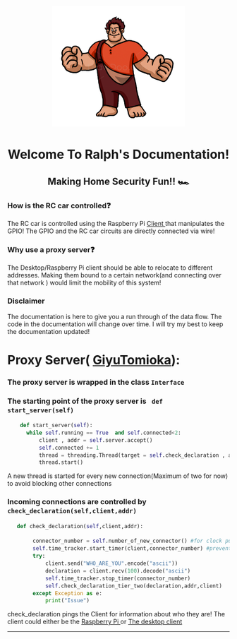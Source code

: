 <h1 align = "center"  > <img  width = "300px" src = "https://github.com/RonaldColyar/Ralph/blob/main/Documentation/Ralph.png" /> </h1>
<h1 align = "center"> Welcome To Ralph's Documentation!</h1>
<h2 align = "center"> Making Home Security Fun!! 🏎️ </h2>


### How is the RC car controlled❓
<p> The RC car is controlled using the Raspberry Pi <a href = "https://github.com/RonaldColyar/Ralph/tree/main/DemonSlayerCorps" >Client <a/> that manipulates the 
  GPIO! The GPIO and the RC car circuits are directly connected via wire! </p>

### Why use a proxy server❓
<p> The Desktop/Raspberry Pi client should be able to 
  relocate to different addresses. Making them bound to a certain network(and connecting over that network )
  would limit the mobility of this system! 
</p>


### Disclaimer

<p> The documentation is here to give you a run through of the data flow. The code in the documentation will change over time. I will try my best to keep the documentation updated!</p>




# Proxy Server( [GiyuTomioka](https://github.com/RonaldColyar/Ralph/tree/main/GiyuTomioka)):
### The proxy server is wrapped in the class `Interface`
### The starting point of the proxy server is ` def start_server(self)`
  ```python 
      def start_server(self):
        while self.running == True  and self.connected<2:
            client , addr = self.server.accept()
            self.connected += 1 
            thread = threading.Thread(target = self.check_declaration , args=(client,addr) )
            thread.start()
  
 ```
 
 <p>A new thread is started for every new connection(Maximum of two for now) to avoid blocking other connections</p>

### Incoming connections are controlled by `check_declaration(self,client,addr)` 
```python
   def check_declaration(self,client,addr):

        connector_number = self.number_of_new_connector() #for clock purposes
        self.time_tracker.start_timer(client,connector_number) #prevent blocking!
        try:
            client.send("WHO_ARE_YOU".encode("ascii"))
            declaration = client.recv(100).decode("ascii")
            self.time_tracker.stop_timer(connector_number)
            self.check_declaration_tier_two(declaration,addr,client)
        except Exception as e:
            print("Issue")

```
<p> check_declaration pings the Client for information about who they are!
  The client could either be the <a href = "https://github.com/RonaldColyar/Ralph/tree/main/DemonSlayerCorps" >Raspberry Pi <a/> or <a href = "https://github.com/RonaldColyar/Ralph/tree/main/TanjiroKamado" >The desktop client <a/>  
  </p>
  
 
  
 <hr>
